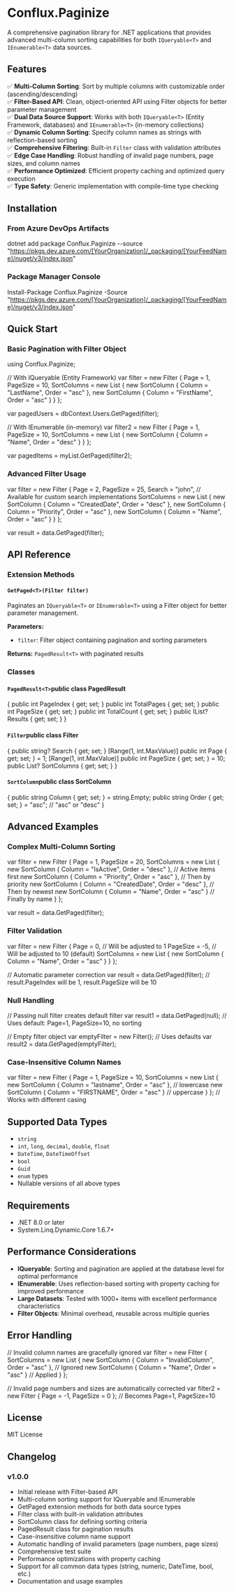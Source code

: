﻿# Conflux.Paginize

A comprehensive pagination library for .NET applications that provides advanced multi-column sorting capabilities for both `IQueryable<T>` and `IEnumerable<T>` data sources.

## Features

✅ **Multi-Column Sorting**: Sort by multiple columns with customizable order (ascending/descending)  
✅ **Filter-Based API**: Clean, object-oriented API using Filter objects for better parameter management  
✅ **Dual Data Source Support**: Works with both `IQueryable<T>` (Entity Framework, databases) and `IEnumerable<T>` (in-memory collections)  
✅ **Dynamic Column Sorting**: Specify column names as strings with reflection-based sorting  
✅ **Comprehensive Filtering**: Built-in `Filter` class with validation attributes  
✅ **Edge Case Handling**: Robust handling of invalid page numbers, page sizes, and column names  
✅ **Performance Optimized**: Efficient property caching and optimized query execution  
✅ **Type Safety**: Generic implementation with compile-time type checking  

## Installation

### From Azure DevOps Artifacts
dotnet add package Conflux.Paginize --source "https://pkgs.dev.azure.com/[YourOrganization]/_packaging/[YourFeedName]/nuget/v3/index.json"
### Package Manager Console
Install-Package Conflux.Paginize -Source "https://pkgs.dev.azure.com/[YourOrganization]/_packaging/[YourFeedName]/nuget/v3/index.json"
## Quick Start

### Basic Pagination with Filter Object
using Conflux.Paginize;

// With IQueryable (Entity Framework)
var filter = new Filter
{
    Page = 1,
    PageSize = 10,
    SortColumns = new List<SortColumn>
    {
        new SortColumn { Column = "LastName", Order = "asc" },
        new SortColumn { Column = "FirstName", Order = "asc" }
    }
};

var pagedUsers = dbContext.Users.GetPaged(filter);

// With IEnumerable (in-memory)
var filter2 = new Filter
{
    Page = 1,
    PageSize = 10,
    SortColumns = new List<SortColumn>
    {
        new SortColumn { Column = "Name", Order = "desc" }
    }
};

var pagedItems = myList.GetPaged(filter2);
### Advanced Filter Usage
var filter = new Filter
{
    Page = 2,
    PageSize = 25,
    Search = "john", // Available for custom search implementations
    SortColumns = new List<SortColumn>
    {
        new SortColumn { Column = "CreatedDate", Order = "desc" },
        new SortColumn { Column = "Priority", Order = "asc" },
        new SortColumn { Column = "Name", Order = "asc" }
    }
};

var result = data.GetPaged(filter);
## API Reference

### Extension Methods

#### `GetPaged<T>(Filter filter)`
Paginates an `IQueryable<T>` or `IEnumerable<T>` using a Filter object for better parameter management.

**Parameters:**
- `filter`: Filter object containing pagination and sorting parameters

**Returns:** `PagedResult<T>` with paginated results

### Classes

#### `PagedResult<T>`public class PagedResult<T>
{
    public int PageIndex { get; set; }
    public int TotalPages { get; set; }
    public int PageSize { get; set; }
    public int TotalCount { get; set; }
    public IList<T>? Results { get; set; }
}
#### `Filter`public class Filter
{
    public string? Search { get; set; }
    [Range(1, int.MaxValue)]
    public int Page { get; set; } = 1;
    [Range(1, int.MaxValue)]
    public int PageSize { get; set; } = 10;
    public List<SortColumn>? SortColumns { get; set; }
}
#### `SortColumn`public class SortColumn
{
    public string Column { get; set; } = string.Empty;
    public string Order { get; set; } = "asc"; // "asc" or "desc"
}
## Advanced Examples

### Complex Multi-Column Sorting
var filter = new Filter
{
    Page = 1,
    PageSize = 20,
    SortColumns = new List<SortColumn>
    {
        new SortColumn { Column = "IsActive", Order = "desc" },    // Active items first
        new SortColumn { Column = "Priority", Order = "asc" },     // Then by priority
        new SortColumn { Column = "CreatedDate", Order = "desc" }, // Then by newest
        new SortColumn { Column = "Name", Order = "asc" }          // Finally by name
    }
};

var result = data.GetPaged(filter);
### Filter Validation
var filter = new Filter
{
    Page = 0,     // Will be adjusted to 1
    PageSize = -5, // Will be adjusted to 10 (default)
    SortColumns = new List<SortColumn>
    {
        new SortColumn { Column = "Name", Order = "asc" }
    }
};

// Automatic parameter correction
var result = data.GetPaged(filter);
// result.PageIndex will be 1, result.PageSize will be 10
### Null Handling
// Passing null filter creates default filter
var result1 = data.GetPaged(null); // Uses default: Page=1, PageSize=10, no sorting

// Empty filter object
var emptyFilter = new Filter(); // Uses defaults
var result2 = data.GetPaged(emptyFilter);
### Case-Insensitive Column Names
var filter = new Filter
{
    Page = 1,
    PageSize = 10,
    SortColumns = new List<SortColumn>
    {
        new SortColumn { Column = "lastname", Order = "asc" },  // lowercase
        new SortColumn { Column = "FIRSTNAME", Order = "asc" }  // uppercase
    }
};
// Works with different casing
## Supported Data Types

- `string`
- `int`, `long`, `decimal`, `double`, `float`
- `DateTime`, `DateTimeOffset`
- `bool`
- `Guid`
- `enum` types
- Nullable versions of all above types

## Requirements

- .NET 8.0 or later
- System.Linq.Dynamic.Core 1.6.7+

## Performance Considerations

- **IQueryable**: Sorting and pagination are applied at the database level for optimal performance
- **IEnumerable**: Uses reflection-based sorting with property caching for improved performance
- **Large Datasets**: Tested with 1000+ items with excellent performance characteristics
- **Filter Objects**: Minimal overhead, reusable across multiple queries

## Error Handling
// Invalid column names are gracefully ignored
var filter = new Filter
{
    SortColumns = new List<SortColumn>
    {
        new SortColumn { Column = "InvalidColumn", Order = "asc" }, // Ignored
        new SortColumn { Column = "Name", Order = "asc" }           // Applied
    }
};

// Invalid page numbers and sizes are automatically corrected
var filter2 = new Filter { Page = -1, PageSize = 0 }; // Becomes Page=1, PageSize=10
## License

MIT License

## Changelog

### v1.0.0
- Initial release with Filter-based API
- Multi-column sorting support for IQueryable<T> and IEnumerable<T>
- GetPaged extension methods for both data source types
- Filter class with built-in validation attributes
- SortColumn class for defining sorting criteria
- PagedResult<T> class for pagination results
- Case-insensitive column name support
- Automatic handling of invalid parameters (page numbers, page sizes)
- Comprehensive test suite
- Performance optimizations with property caching
- Support for all common data types (string, numeric, DateTime, bool, etc.)
- Documentation and usage examples